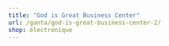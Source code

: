```yaml
---
title: "God is Great Business Center"
url: /ganta/god-is-great-business-center-2/
shop: électronique
---
```


